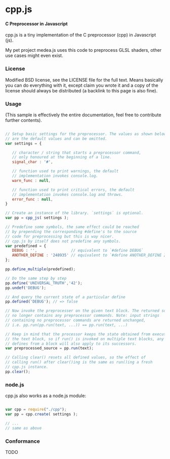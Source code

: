 cpp.js
========

#### C Preprocessor in Javascript ####

cpp.js is a tiny implementation of the C preprocessor (cpp) in Javascript (js).

My pet project medea.js uses this code to preprocess GLSL shaders, other use
cases might even exist.

### License ###

Modified BSD license, see the LICENSE file for the full text. Means 
basically you can do everything with it, except claim you wrote it
and a copy of the license should always be distributed (a backlink
to this page is also fine).

### Usage ###

(This sample is effectively the entire documentation, feel free to contribute further contents).

```javascript

// Setup basic settings for the preprocessor. The values as shown below
// are the default values and can be omitted.
var settings = { 

   // character / string that starts a preprocessor command, 
   // only honoured at the beginning of a line.
   signal_char : '#',

   // function used to print warnings, the default 
   // implementation invokes console.log.
   warn_func : null,

   // function used to print critical errors, the default 
   // implementation invokes console.log and throws.
   error_func : null,
}

// Create an instance of the library. `settings` is optional.
var pp = cpp_js( settings );

// Predefine some symbols, the same effect could be reached
// by prepending the corresponding #define's to the source
// code for preprocessing but this is way nicer.
// cpp.js by itself does not predefine any symbols.
var predefined = {
   DEBUG : '',               // equivalent to `#define DEBUG`
   ANOTHER_DEFINE : '248935' // equivalent to `#define ANOTHER_DEFINE 248935`
};

pp.define_multiple(predefined);

// Do the same step by step
pp.define('UNIVERSAL_TRUTH','42');
pp.undef('DEBUG');

// And query the current state of a particular define
pp.defined('DEBUG'); // => false

// Now invoke the preprocesser on the given text block. The returned source
// no longer contains any preprocessor commands. Note: input strings 
// containing no preprocessor commands are returned unchanged, 
// i.e. pp.run(pp.run(text, ...)) == pp.run(text, ...)

// Keep in mind that the processor keeps the state obtained from executing 
// the text block, so if run() is invoked on multiple text blocks, any 
// defines from a block will also apply to its successors.
var preprocessed_source = pp.run(text);

// Calling clear() resets all defined values, so the effect of 
// calling run() after clear()ing is the same as run()ing a fresh
// cpp.js instance.
pp.clear();

```

### node.js ###

cpp.js also works as a node.js module:


```javascript

var cpp = require("./cpp");
var pp = cpp.create( settings );

// ...
// same as above

```


### Conformance ###

TODO


